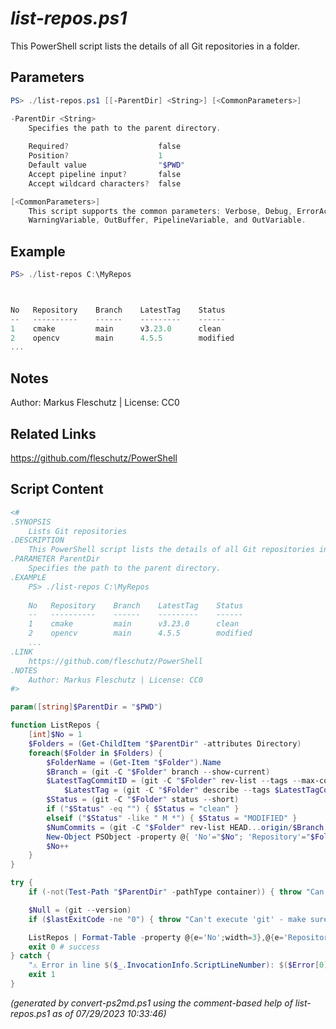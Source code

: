 *list-repos.ps1*
================

This PowerShell script lists the details of all Git repositories in a folder.

Parameters
----------
```powershell
PS> ./list-repos.ps1 [[-ParentDir] <String>] [<CommonParameters>]

-ParentDir <String>
    Specifies the path to the parent directory.
    
    Required?                    false
    Position?                    1
    Default value                "$PWD"
    Accept pipeline input?       false
    Accept wildcard characters?  false

[<CommonParameters>]
    This script supports the common parameters: Verbose, Debug, ErrorAction, ErrorVariable, WarningAction, 
    WarningVariable, OutBuffer, PipelineVariable, and OutVariable.
```

Example
-------
```powershell
PS> ./list-repos C:\MyRepos



No   Repository    Branch    LatestTag    Status
--   ----------    ------    ---------    ------
1    cmake         main      v3.23.0      clean
2    opencv        main      4.5.5        modified
...

```

Notes
-----
Author: Markus Fleschutz | License: CC0

Related Links
-------------
https://github.com/fleschutz/PowerShell

Script Content
--------------
```powershell
<#
.SYNOPSIS
	Lists Git repositories
.DESCRIPTION
	This PowerShell script lists the details of all Git repositories in a folder.
.PARAMETER ParentDir
	Specifies the path to the parent directory.
.EXAMPLE
	PS> ./list-repos C:\MyRepos
	
	No   Repository    Branch    LatestTag    Status
	--   ----------    ------    ---------    ------
	1    cmake         main      v3.23.0      clean
	2    opencv        main      4.5.5        modified
	...
.LINK
	https://github.com/fleschutz/PowerShell
.NOTES
	Author: Markus Fleschutz | License: CC0
#>

param([string]$ParentDir = "$PWD")

function ListRepos { 
	[int]$No = 1
	$Folders = (Get-ChildItem "$ParentDir" -attributes Directory)
	foreach($Folder in $Folders) {
		$FolderName = (Get-Item "$Folder").Name
		$Branch = (git -C "$Folder" branch --show-current)
		$LatestTagCommitID = (git -C "$Folder" rev-list --tags --max-count=1)
	        $LatestTag = (git -C "$Folder" describe --tags $LatestTagCommitID)
		$Status = (git -C "$Folder" status --short)
		if ("$Status" -eq "") { $Status = "clean" }
		elseif ("$Status" -like " M *") { $Status = "MODIFIED" }
		$NumCommits = (git -C "$Folder" rev-list HEAD...origin/$Branch --count)
		New-Object PSObject -property @{ 'No'="$No"; 'Repository'="$FolderName"; 'Branch'="$Branch"; 'Latest_Tag'="$LatestTag"; 'Status'="$Status ↓$NumCommits"; }
		$No++
	}
}

try {
	if (-not(Test-Path "$ParentDir" -pathType container)) { throw "Can't access directory: $ParentDir" }

	$Null = (git --version)
	if ($lastExitCode -ne "0") { throw "Can't execute 'git' - make sure Git is installed and available" }

	ListRepos | Format-Table -property @{e='No';width=3},@{e='Repository';width=22},@{e='Branch';width=20},Latest_Tag,Status
	exit 0 # success
} catch {
	"⚠️ Error in line $($_.InvocationInfo.ScriptLineNumber): $($Error[0])"
	exit 1
}
```

*(generated by convert-ps2md.ps1 using the comment-based help of list-repos.ps1 as of 07/29/2023 10:33:46)*
